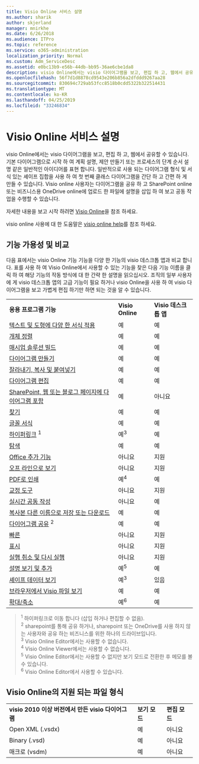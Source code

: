 ```yaml
---
title: Visio Online 서비스 설명
ms.author: sharik
author: skjerland
manager: mnirkhe
ms.date: 6/26/2018
ms.audience: ITPro
ms.topic: reference
ms.service: o365-administration
localization_priority: Normal
ms.custom: Adm_ServiceDesc
ms.assetid: e0bc13b9-e56b-44db-bb95-36ae6cbe1da8
description: visio Online에서는 visio 다이어그램을 보고, 편집 하 고, 웹에서 공유할 수 있습니다. 기본 다이어그램으로 시작 하 여 계획 설명, 제안 만들기 또는 프로세스의 단계 순서 설명 같은 일반적인 아이디어를 표현 합니다. 일반적으로 사용 되는 다이어그램 형식 및 서식 있는 셰이프 집합을 사용 하 여 첫 번째 클래스 다이어그램을 간단 하 고 간편 하 게 만들 수 있습니다. Visio online 사용자는 다이어그램을 공유 하 고 SharePoint online 또는 비즈니스용 OneDrive online에 업로드 한 파일에 설명을 삽입 하 여 보고 공동 작업을 수행할 수 있습니다.
ms.openlocfilehash: 56f7d1d8878cd9543e206b856a2dfddd9267aa28
ms.sourcegitcommit: 830694c729ab53fcc8518b0cdd5322b322514431
ms.translationtype: MT
ms.contentlocale: ko-KR
ms.lasthandoff: 04/25/2019
ms.locfileid: "33246834"
---
```

# <a name="visio-online-service-description"></a>Visio Online 서비스 설명

visio Online에서는 visio 다이어그램을 보고, 편집 하 고, 웹에서 공유할 수 있습니다. 기본 다이어그램으로 시작 하 여 계획 설명, 제안 만들기 또는 프로세스의 단계 순서 설명 같은 일반적인 아이디어를 표현 합니다. 일반적으로 사용 되는 다이어그램 형식 및 서식 있는 셰이프 집합을 사용 하 여 첫 번째 클래스 다이어그램을 간단 하 고 간편 하 게 만들 수 있습니다. Visio online 사용자는 다이어그램을 공유 하 고 SharePoint online 또는 비즈니스용 OneDrive online에 업로드 한 파일에 설명을 삽입 하 여 보고 공동 작업을 수행할 수 있습니다.
  
자세한 내용을 보고 시작 하려면 [Visio Online](https://products.office.com/en-US/visio/visio-online)을 참조 하세요.
  
visio online 사용에 대 한 도움말은 [visio online help](https://go.microsoft.com/fwlink/?linkid=855982)를 참조 하세요.
  
## <a name="feature-availability-and-comparison"></a>기능 가용성 및 비교

다음 표에서는 visio Online 기능 기능을 다양 한 기능의 visio 데스크톱 앱과 비교 합니다. 표를 사용 하 여 Visio Online에서 사용할 수 있는 기능을 찾은 다음 기능 이름을 클릭 하 여 해당 기능의 작동 방식에 대 한 간략 한 설명을 읽으십시오. 조직의 일부 사용자에 게 visio 데스크톱 앱의 고급 기능이 필요 하거나 visio Online을 사용 하 여 visio 다이어그램을 보고 가볍게 편집 하기만 하면 되는 것을 알 수 있습니다. 
  
||||
|:-----|:-----|:-----|
|**응용 프로그램 기능** <br/> |**Visio Online** <br/> |**Visio 데스크톱 앱** <br/> |
|[텍스트 및 도형에 다양 한 서식 적용](visio-online.md#BM_1) <br/> |예  <br/> |예  <br/> |
|[개체 정렬](visio-online.md#BM_2) <br/> |예  <br/> |예  <br/> |
|[매시업 솔루션 빌드](visio-online.md#BM_3) <br/> |예  <br/> |예  <br/> |
|[다이어그램 만들기](visio-online.md#BM_4) <br/> |예  <br/> |예  <br/> |
|[잘라내기, 복사 및 붙여넣기](visio-online.md#BM_5) <br/> |예  <br/> |예  <br/> |
|[다이어그램 편집](visio-online.md#BM_6) <br/> |예  <br/> |예  <br/> |
|[SharePoint, 웹 또는 블로그 페이지에 다이어그램 포함](visio-online.md#BM_7) <br/> |예  <br/> |아니요  <br/> |
|[찾기](visio-online.md#BM_8) <br/> |예  <br/> |예  <br/> |
|[글꼴 서식](visio-online.md#BM_9) <br/> |예  <br/> |예  <br/> |
|[하이퍼링크](visio-online.md#BM_10) <sup>1</sup> <br/> |예<sup>3</sup> <br/> |예  <br/> |
|[탐색](visio-online.md#BM_11) <br/> |예  <br/> |예  <br/> |
|[Office 추가 기능](visio-online.md#BM_12) <br/> |아니요  <br/> |지원  <br/> |
|[오프 라인으로 보기](visio-online.md#BM_13) <br/> |아니요  <br/> |지원  <br/> |
|[PDF로 인쇄](visio-online.md#BM_14) <br/> |예<sup>4</sup> <br/> |예  <br/> |
|[교정 도구](visio-online.md#BM_15) <br/> |아니요  <br/> |지원  <br/> |
|[실시간 공동 작성](visio-online.md#BM_16) <br/> |아니요  <br/> |예  <br/> |
|[복사본 다른 이름으로 저장 또는 다운로드](visio-online.md#BM_17) <br/> |예  <br/> |예  <br/> |
|[다이어그램 공유](visio-online.md#BM_18) <sup>2</sup> <br/> |예  <br/> |예  <br/> |
|[빠른](visio-online.md#BM_19) <br/> |아니요  <br/> |지원  <br/> |
|[표시](visio-online.md#BM_20) <br/> |아니요  <br/> |지원  <br/> |
|[실행 취소 및 다시 실행](visio-online.md#BM_21) <br/> |아니요  <br/> |지원  <br/> |
|[설명 보기 및 추가](visio-online.md#BM_22) <br/> |예<sup>5</sup> <br/> |예  <br/> |
|[셰이프 데이터 보기](visio-online.md#BM_23) <br/> |예<sup>3</sup> <br/> |있음  <br/> |
|[브라우저에서 Visio 파일 보기](visio-online.md#BM_24) <br/> |예  <br/> |예  <br/> |
|[확대/축소](visio-online.md#BM_25) <br/> |예<sup>6</sup> <br/> |예  <br/> |
   
> <sup>1</sup> 하이퍼링크로 이동 합니다 (삽입 하거나 편집할 수 없음). 
<br/><sup>2</sup> sharepoint를 통해 공유 하거나, sharepoint 또는 OneDrive를 사용 하지 않는 사용자와 공유 하는 비즈니스를 위한 하나의 드라이브입니다. 
<br/> <sup>3</sup> Visio Online Editor에서는 사용할 수 없습니다.
<br/><sup>4</sup> Visio Online Viewer에서는 사용할 수 없습니다. 
<br/><sup>5</sup> Visio Online Editor에서는 사용할 수 없지만 보기 모드로 전환한 후 메모를 볼 수 있습니다. 
<br/><sup>6</sup> Visio Online Editor에서 사용할 수 있습니다. 
  
## <a name="supported-file-types-in-visio-online"></a>Visio Online의 지원 되는 파일 형식

||||
|:-----|:-----|:-----|
|**visio 2010 이상 버전에서 만든 visio 다이어그램** <br/> |**보기 모드** <br/> |**편집 모드** <br/> |
|Open XML (.vsdx)  <br/> |예  <br/> |아니요  <br/> |
|Binary (.vsd)  <br/> |예  <br/> |아니요  <br/> |
|매크로 (vsdm)  <br/> |예  <br/> |아니요  <br/> |
   

